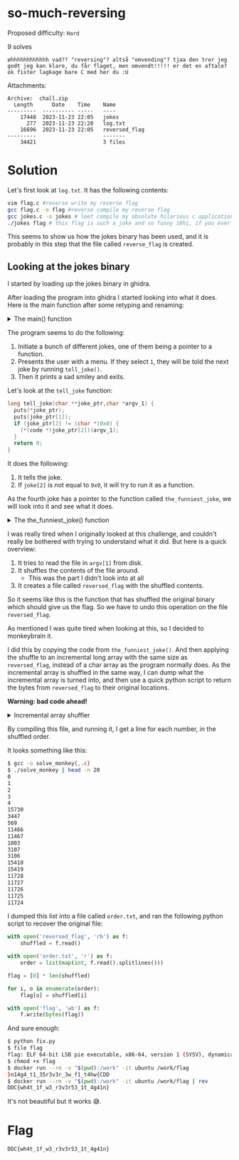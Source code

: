 # so-much-reversing

Proposed difficulty: `Hard`

9 solves

```text
øhhhhhhhhhhhh vad?? "reversing"? altså "omvending"? tjaa den tror jeg godt jeg kan klare, du får flaget, men omvendt!!!!! er det en aftale? ok fister lagkage bare C med her du :U
```

Attachments:

```text
Archive:  chall.zip
  Length      Date    Time    Name
---------  ---------- -----   ----
    17448  2023-11-23 22:05   jokes
      277  2023-11-23 22:28   log.txt
    16696  2023-11-23 22:05   reversed_flag
---------                     -------
    34421                     3 files
```

# Solution

Let's first look at `log.txt`. It has the following contents:

```bash
vim flag.c #reverse write my reverse flag
gcc flag.c -o flag #reverse compile my reverse flag 
gcc jokes.c -o jokes # leet compile my absolute hilarious c application
./jokes flag # this flag is such a joke and so funny 10hi, if you ever read this then tell the pope i said hi
```

This seems to show us how the jokes binary has been used, and it is probably in this step that the file called `reverse_flag` is created.

## Looking at the jokes binary

I started by loading up the jokes binary in ghidra.

After loading the program into ghidra I started looking into what it does. Here is the main function after some retyping and renaming:

<details>

<summary>The main() function</summary>

```c
int main(int argc,char **argv) {
  long lVar1;
  int choice;
  long in_FS_OFFSET;
  int i;
  char *jokes [12];
  char *argv_1;
  
  lVar1 = *(long *)(in_FS_OFFSET + 0x28);
  argv_1 = argv[1];
  i = 0;
  jokes[0] = "Why did the C script go to therapy?";
  jokes[1] = "Because it had serious \"array-rangement\" issues!";
  jokes[2] = (char *)0x0;
  jokes[3] = "Why did the C script break up with its sorting algorithm?";
  jokes[4] = 
  "Because every time they tried to patch things up, it just wanted to \"reverse\" the relationship! "
  ;
  jokes[5] = (char *)0x0;
  jokes[6] = "Why did the C script get a job as a chef?";
  jokes[7] = "Because it was an expert at flipping arrays in the kitchen!";
  jokes[8] = (char *)0x0;
  jokes[9] = "Why did the C script reverse the flag so many times?";
  jokes[10] = 
  "Because it wanted to... Duh.. And it was random as well.. I guess.. I don\'t know.. I\'m not omni scient.."
  ;
  jokes[11] = (char *)the_funniest_joke;
  while( true ) {
    choice = menu();
    if (choice != 1) break;
    tell_joke(jokes + (long)(i % 4) * 3,argv_1);
    i = i + 1;
  }
  puts(":(");
  if (lVar1 != *(long *)(in_FS_OFFSET + 0x28)) {
                    /* WARNING: Subroutine does not return */
    __stack_chk_fail();
  }
  return 0;
}
```

</details>

The program seems to do the following:

1. Initiate a bunch of different jokes, one of them being a pointer to a function.
2. Presents the user with a menu. If they select `1`, they will be told the next joke by running `tell_joke()`.
3. Then it prints a sad smiley and exits.

Let's look at the `tell_joke` function:

```c
long tell_joke(char **joke_ptr,char *argv_1) {
  puts(*joke_ptr);
  puts(joke_ptr[1]);
  if (joke_ptr[2] != (char *)0x0) {
    (*(code *)joke_ptr[2])(argv_1);
  }
  return 0;
}
```

It does the following:

1. It tells the joke.
2. If `joke[2]` is not equal to `0x0`, it will try to run it as a function.

As the fourth joke has a pointer to the function called `the_funniest_joke`, we will look into it and see what it does.

<details>

<summary>The the_funniest_joke() function</summary>

```c
int the_funniest_joke(char *file_path) {
  long lVar1;
  char *__ptr;
  ulong adjusted_bufsize;
  FILE *outfile_ptr;
  undefined *stack_buf_ptr;
  long in_FS_OFFSET;
  undefined stack_buf [8];
  char *file_path_copy;
  int buffer_size;
  int local_88;
  int i2;
  int i;
  int buffer_size_copy;
  int random_val_1;
  int random_val_2;
  char *file_buffer;
  long buffer_last_index;
  undefined *output_buffer;
  FILE *outfile_ptr_copy;
  char outfile_path [16];
  int i2_tmp;
  
  unique0x0000c300 = *(long *)(in_FS_OFFSET + 0x28);
  file_path_copy = file_path;
  file_buffer = open_file_from_args(file_path,&buffer_size);
  srand(0x539);
  buffer_size_copy = buffer_size;
  buffer_last_index = (long)buffer_size + -1;
  adjusted_bufsize = (((long)buffer_size + 15U) / 16) * 16;
  for (stack_buf_ptr = stack_buf;
      stack_buf_ptr != stack_buf + -(adjusted_bufsize & 0xfffffffffffff000);
      stack_buf_ptr = stack_buf_ptr + -0x1000) {
    *(undefined8 *)(stack_buf_ptr + -8) = *(undefined8 *)(stack_buf_ptr + -8);
  }
  lVar1 = -(ulong)((uint)adjusted_bufsize & 0xfff);
  if ((adjusted_bufsize & 0xfff) != 0) {
    *(undefined8 *)(stack_buf_ptr + ((ulong)((uint)adjusted_bufsize & 0xfff) - 8) + lVar1) =
         *(undefined8 *)(stack_buf_ptr + ((ulong)((uint)adjusted_bufsize & 0xfff) - 8) + lVar1);
  }
  output_buffer = stack_buf_ptr + lVar1;
  for (i = 0; i < 10000; i = i + 1) {
    *(undefined8 *)(stack_buf_ptr + lVar1 + -8) = 1053972;
    random_val_1 = rand();
    random_val_1 = random_val_1 % buffer_size_copy;
    *(undefined8 *)(stack_buf_ptr + lVar1 + -8) = 1053984;
    random_val_2 = rand();
    random_val_2 = random_val_2 % buffer_size_copy;
    if ((random_val_1 != random_val_2) && (i2_tmp = random_val_2, random_val_1 <= random_val_2)) {
      while (i2 = i2_tmp, local_88 = random_val_1, random_val_1 < i2) {
        output_buffer[random_val_2 - i2] = file_buffer[i2];
        i2_tmp = i2 + -1;
      }
      while (local_88 = local_88 + 1, local_88 < random_val_2) {
        file_buffer[local_88] = output_buffer[local_88 - random_val_1];
      }
    }
  }
  outfile_path[0] = 'r';
  outfile_path[1] = 'e';
  outfile_path[2] = 'v';
  outfile_path[3] = 'e';
  outfile_path[4] = 'r';
  outfile_path[5] = 's';
  outfile_path[6] = 'e';
  outfile_path[7] = 'd';
  outfile_path[8] = '_';
  outfile_path[9] = 'f';
  outfile_path[10] = 'l';
  outfile_path[11] = 'a';
  outfile_path[12] = 'g';
  outfile_path[13] = '\0';
  *(undefined8 *)(stack_buf_ptr + lVar1 + -8) = 0x1015e6;
  outfile_ptr = fopen(outfile_path,"wb");
  __ptr = file_buffer;
  outfile_ptr_copy = outfile_ptr;
  if (outfile_ptr != (FILE *)0x0) {
    *(undefined8 *)(stack_buf_ptr + lVar1 + -8) = 0x101637;
    fwrite(__ptr,(long)buffer_size,1,outfile_ptr);
    outfile_ptr = outfile_ptr_copy;
    *(undefined8 *)(stack_buf_ptr + lVar1 + -8) = 0x101643;
    fclose(outfile_ptr);
                    /* WARNING: Subroutine does not return */
    *(undefined8 *)(stack_buf_ptr + lVar1 + -8) = 0x10164d;
    exit(0);
  }
  *(undefined8 *)(stack_buf_ptr + lVar1 + -8) = 0x1015fd;
  perror("Error opening file");
  if (stack0xffffffffffffffc0 == *(long *)(in_FS_OFFSET + 0x28)) {
    return 0;
  }
                    /* WARNING: Subroutine does not return */
  __stack_chk_fail();
}
```

</details>

I was really tired when I originally looked at this challenge, and couldn't really be bothered with trying to understand what it did. But here is a quick overview:

1. It tries to read the file in `argv[1]` from disk.
2. It shuffles the contents of the file around.
   - This was the part I didn't look into at all
3. It creates a file called `reversed_flag` with the shuffled contents.

So it seems like this is the function that has shuffled the original binary which should give us the flag. So we have to undo this operation on the file `reversed_flag`.

As mentioned I was quite tired when looking at this, so I decided to monkeybrain it.

I did this by copying the code from `the_funniest_joke()`. And then applying the shuffle to an incremental long array with the same size as `reversed_flag`, instead of a char array as the program normally does. As the incremental array is shuffled in the same way, I can dump what the incremental array is turned into, and then use a quick python script to return the bytes from `reversed_flag` to their original locations.

**Warning: bad code ahead!**

<details>

<summary>Incremental array shuffler</summary>

```c
#include <stdio.h>
#include <stdlib.h>

#define FSIZE 16696

long *generate_incremental_array(int size) {
  long *arr = (long *)malloc(size * sizeof(long));
  for (int i = 0; i < size; i++) {
    arr[i] = i;
  }
  return arr;
}

long the_funniest_joke() {
  long lVar1;
  long *__ptr;
  unsigned long adjusted_bufsize;
  FILE *outfile_ptr;
  long *stack_buf_ptr;
  long in_FS_OFFSET;
  long stack_buf[8];
  int buffer_size;
  int cur_i;
  int i2;
  int i;
  int buffer_size_copy;
  int random_val_1;
  int random_val_2;
  long *file_buffer;
  long buffer_last_index;
  long *output_buffer;
  FILE *outfile_ptr_copy;
  char outfile_path[16];
  int dec_i;

  file_buffer = generate_incremental_array(FSIZE);
  buffer_size = FSIZE;
  srand(0x539);
  buffer_size_copy = buffer_size;
  buffer_last_index = (long)buffer_size + -1;
  adjusted_bufsize = (((long)buffer_size + 15U) / 16) * 16;
  for (stack_buf_ptr = stack_buf;
       stack_buf_ptr != stack_buf + -(adjusted_bufsize & 0xfffffffffffff000);
       stack_buf_ptr = stack_buf_ptr + -0x1000) {
    *(long *)(stack_buf_ptr + -8) = *(long *)(stack_buf_ptr + -8);
  }
  lVar1 = -(unsigned long)((unsigned int)adjusted_bufsize & 0xfff);
  if ((adjusted_bufsize & 0xfff) != 0) {
    *(long *)(stack_buf_ptr +
              ((unsigned long)((unsigned int)adjusted_bufsize & 0xfff) - 8) +
              lVar1) =
        *(long *)(stack_buf_ptr +
                  ((unsigned long)((unsigned int)adjusted_bufsize & 0xfff) -
                   8) +
                  lVar1);
  }
  output_buffer = stack_buf_ptr + lVar1;
  for (i = 0; i < 10000; i = i + 1) {
    *(long *)(stack_buf_ptr + lVar1 + -8) = 0x101514;
    random_val_1 = rand();
    random_val_1 = random_val_1 % buffer_size_copy;
    *(long *)(stack_buf_ptr + lVar1 + -8) = 1053984;
    random_val_2 = rand();
    random_val_2 = random_val_2 % buffer_size_copy;
    if ((random_val_1 != random_val_2) &&
        (dec_i = random_val_2, random_val_1 <= random_val_2)) {
      while (i2 = dec_i, cur_i = random_val_1, random_val_1 < i2) {
        output_buffer[random_val_2 - i2] = file_buffer[i2];
        dec_i = i2 + -1;
      }
      while (cur_i = cur_i + 1, cur_i < random_val_2) {
        file_buffer[cur_i] = output_buffer[cur_i - random_val_1];
      }
    }
  }

  // Dump new order to stdout
  for (int i = 0; i < FSIZE; i++) {
    printf("%ld\n", file_buffer[i]);
  }
}

int main() {
  the_funniest_joke();
  return 0;
}
```

</details>

By compiling this file, and running it, I get a line for each number, in the shuffled order.

It looks something like this:

```sh
$ gcc -o solve_monkey{,.c}
$ ./solve_monkey | head -n 20
0
1
2
3
4
15730
3447
569
11466
11467
1803
3107
3106
15418
15419
11728
11727
11726
11725
11724
```

I dumped this list into a file called `order.txt`, and ran the following python script to recover the original file:

```py
with open('reversed_flag', 'rb') as f:
    shuffled = f.read()

with open('order.txt', 'r') as f:
    order = list(map(int, f.read().splitlines()))

flag = [0] * len(shuffled)

for i, o in enumerate(order):
    flag[o] = shuffled[i]

with open('flag', 'wb') as f:
    f.write(bytes(flag))
```

And sure enough:

```sh
$ python fix.py
$ file flag
flag: ELF 64-bit LSB pie executable, x86-64, version 1 (SYSV), dynamically linked, interpreter /lib64/ld-linux-x86-64.so.2, BuildID[sha1]=d77a31a0b4fb356da3d6852b1bd0eb2b58eb719b, for GNU/Linux 3.2.0, not stripped
$ chmod +x flag            
$ docker run --rm -v "$(pwd):/work" -it ubuntu /work/flag    
}n14g4_t1_35r3v3r_3w_f1_t4hw{CDD
$ docker run --rm -v "$(pwd):/work" -it ubuntu /work/flag | rev
DDC{wh4t_1f_w3_r3v3r53_1t_4g41n}
```

It's not beautiful but it works 😅.

# Flag

`DDC{wh4t_1f_w3_r3v3r53_1t_4g41n}`
